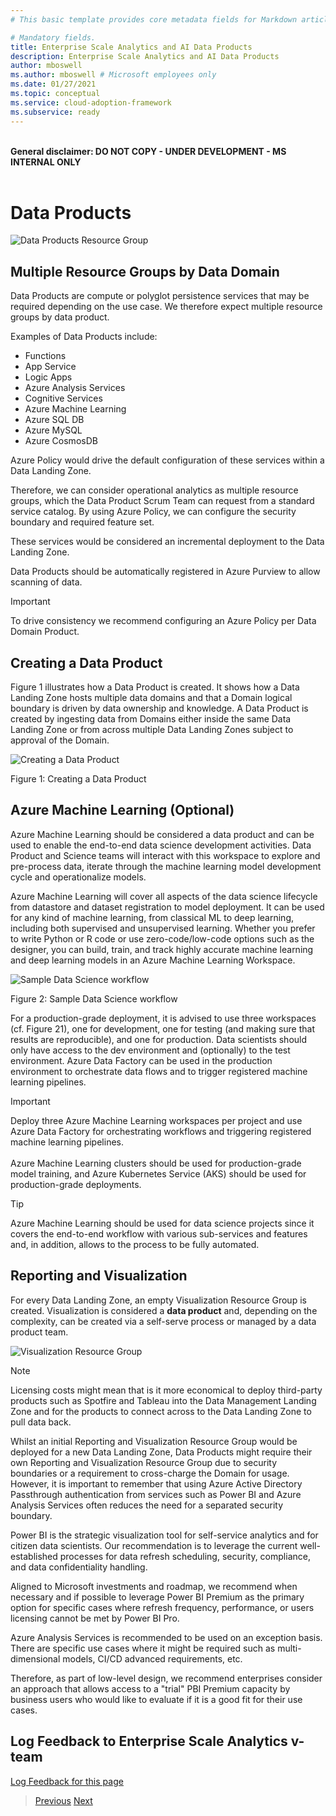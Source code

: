```yaml
---
# This basic template provides core metadata fields for Markdown articles on docs.microsoft.com.

# Mandatory fields.
title: Enterprise Scale Analytics and AI Data Products
description: Enterprise Scale Analytics and AI Data Products
author: mboswell
ms.author: mboswell # Microsoft employees only
ms.date: 01/27/2021
ms.topic: conceptual
ms.service: cloud-adoption-framework
ms.subservice: ready
---
```

\
**General disclaimer: DO NOT COPY - UNDER DEVELOPMENT - MS INTERNAL ONLY** \
&nbsp;
# Data Products

![Data Products Resource Group](../images/dataproductsrg.png)

## Multiple Resource Groups by Data Domain

Data Products are compute or polyglot persistence services that may be required depending on the use case. We therefore expect multiple resource groups by data product.

Examples of Data Products include:

* Functions
* App Service
* Logic Apps
* Azure Analysis Services
* Cognitive Services
* Azure Machine Learning
* Azure SQL DB
* Azure MySQL
* Azure CosmosDB

Azure Policy would drive the default configuration of these services within a Data Landing Zone.

Therefore, we can consider operational analytics as multiple resource groups, which the Data Product Scrum Team can request from a standard service catalog. By using Azure Policy, we can configure the security boundary and required feature set.

These services would be considered an incremental deployment to the Data Landing Zone.

Data Products should be automatically registered in Azure Purview to allow scanning of data.

>[!IMPORTANT]
>To drive consistency we recommend configuring an Azure Policy per Data Domain Product.

## Creating a Data Product

Figure 1 illustrates how a Data Product is created. It shows how a Data Landing Zone hosts multiple data domains and that a Domain logical boundary is driven by data ownership and knowledge. A Data Product is created by ingesting data from Domains either inside the same Data Landing Zone or from across multiple Data Landing Zones subject to approval of the Domain.

![Creating a Data Product](../images/dataproductcrossdlz.png)

Figure 1: Creating a Data Product

## Azure Machine Learning (Optional)

Azure Machine Learning should be considered a data product and can be used to enable the end-to-end data science development activities. Data Product and Science teams will interact with this workspace to explore and pre-process data, iterate through the machine learning model development cycle and operationalize models.

Azure Machine Learning will cover all aspects of the data science lifecycle from datastore and dataset registration to model deployment. It can be used for any kind of machine learning, from classical ML to deep learning, including both supervised and unsupervised learning. Whether you prefer to write Python or R code or use zero-code/low-code options such as the designer, you can build, train, and track highly accurate machine learning and deep learning models in an Azure Machine Learning Workspace.

![Sample Data Science workflow](../images/sampledatascienceflow.png)

Figure 2: Sample Data Science workflow

For a production-grade deployment, it is advised to use three workspaces (cf. Figure 21), one for development, one for testing (and making sure that results are reproducible), and one for production. Data scientists should only have access to the dev environment and (optionally) to the test environment. Azure Data Factory can be used in the production environment to orchestrate data flows and to trigger registered machine learning pipelines.

>[!IMPORTANT]
>Deploy three Azure Machine Learning workspaces per project and use Azure Data Factory for orchestrating workflows and triggering registered machine learning pipelines.\
\
Azure Machine Learning clusters should be used for production-grade model training, and Azure Kubernetes Service (AKS) should be used for production-grade deployments.

>[!TIP]
>Azure Machine Learning should be used for data science projects since it covers the end-to-end workflow with various sub-services and features and, in addition, allows to the process to be fully automated.

## Reporting and Visualization

For every Data Landing Zone, an empty Visualization Resource Group is created. Visualization is considered a **data product** and, depending on the complexity, can be created via a self-serve process or managed by a data product team.

![Visualization Resource Group](../images/visualizationrg.png)

>[!NOTE]
>Licensing costs might mean that is it more economical to deploy third-party products such as Spotfire and Tableau into the Data Management Landing Zone and for the products to connect across to the Data Landing Zone to pull data back.

Whilst an initial Reporting and Visualization Resource Group would be deployed for a new Data Landing Zone, Data Products might require their own Reporting and Visualization Resource Group due to security boundaries or a requirement to cross-charge the Domain for usage. However, it is important to remember that using Azure Active Directory Passthrough authentication from services such as Power BI and Azure Analysis Services often reduces the need for a separated security boundary.

Power BI is the strategic visualization tool for self-service analytics and for citizen data scientists. Our recommendation is to leverage the current well-established processes for data refresh scheduling, security, compliance, and data confidentiality handling.

Aligned to Microsoft investments and roadmap, we recommend when necessary and if possible to leverage Power BI Premium as the primary option for specific cases where refresh frequency, performance, or users licensing cannot be met by Power BI Pro.

Azure Analysis Services is recommended to be used on an exception basis. There are specific use cases where it might be required such as multi-dimensional models, CI/CD advanced requirements, etc.

Therefore, as part of low-level design, we recommend enterprises consider an approach that allows access to a "trial" PBI Premium capacity by business users who would like to evaluate if it is a good fit for their use cases.

## Log Feedback to Enterprise Scale Analytics v-team

[Log Feedback for this page](https://github.com/Azure/enterprise-scale-analytics/issues/new?title=&body=%0A%0A%5BEnter%20feedback%20here%5D%0A%0A%0A---%0A%23%23%23%23%20Document%20Details%0A%0A%E2%9A%A0%20*Do%20not%20edit%20this%20section.%20It%20is%20required%20for%20Solution%20Engineering%20%E2%9E%9F%20GitHub%20issue%20linking.*%0A%0A*%20Content%3A%2003-datalandingzones%20%E2%9E%9F%2006-dataproducts.md)

>[Previous](05-domains.md)
>[Next](../04-ingestion/01-overview.md)
